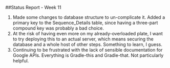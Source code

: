 ##Status Report - Week 11

1. Made some changes to database structure to un-complicate it. Added a primary key to the Sequence_Details table, since having a three-part compound key was probably a bad choice.
1. At the risk of having even more on my already-overloaded plate, I want to try deploying this to an actual server, which means securing the database and a whole host of other steps. Something to learn, I guess.
1. Continuing to be frustrated with the lack of sensible documentation for Google APIs. Everything is Gradle-this and Gradle-that. Not particularly helpful.